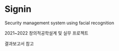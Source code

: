# Signin
Security management system using facial recognition

2021~2022 창의적공학설계 및 실무 프로젝트

결과보고서 참고
